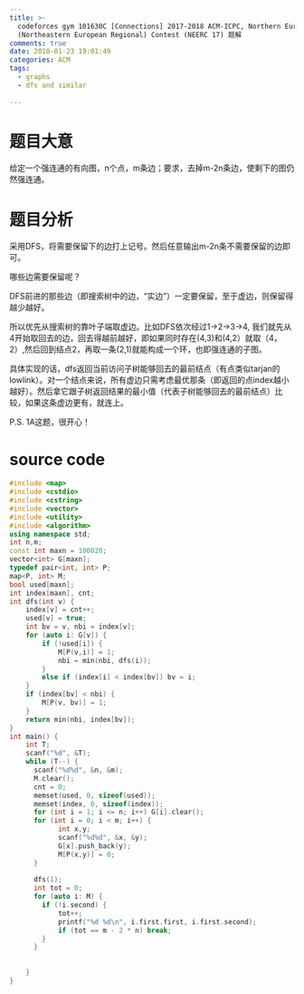 ```yaml
---
title: >-
  codeforces gym 101630C [Connections] 2017-2018 ACM-ICPC, Northern Eurasia
  (Northeastern European Regional) Contest (NEERC 17) 题解
comments: true
date: 2018-01-23 19:01:49
categories: ACM
tags:
  - graphs
  - dfs and similar
  
---
```

# 题目大意
给定一个强连通的有向图，n个点，m条边；要求，去掉m-2n条边，使剩下的图仍然强连通。


<!-- more -->


# 题目分析
采用DFS，将需要保留下的边打上记号。然后任意输出m-2n条不需要保留的边即可。

哪些边需要保留呢？

DFS前进的那些边（即搜索树中的边，“实边”）一定要保留，至于虚边，则保留得越少越好。

所以优先从搜索树的靠叶子端取虚边。比如DFS依次经过1->2->3->4, 我们就先从4开始取回去的边，回去得越前越好，即如果同时存在(4,3)和(4,2）就取（4，2）,然后回到结点2，再取一条(2,1)就能构成一个环，也即强连通的子图。

具体实现的话，dfs返回当前访问子树能够回去的最前结点（有点类似tarjan的lowlink）。对一个结点来说，所有虚边只需考虑最优那条（即返回的点index越小越好）。然后拿它跟子树返回结果的最小值（代表子树能够回去的最前结点）比较，如果这条虚边更有，就连上。


P.S. 1A这题，很开心！

# source code
```c++
#include <map>
#include <cstdio>
#include <cstring>
#include <vector>
#include <utility>
#include <algorithm>
using namespace std;
int n,m;
const int maxn = 100020;
vector<int> G[maxn];
typedef pair<int, int> P;
map<P, int> M;
bool used[maxn];
int index[maxn], cnt;
int dfs(int v) {
	index[v] = cnt++;
	used[v] = true;
	int bv = v, nbi = index[v];
	for (auto i: G[v]) {
		if (!used[i]) {
			M[P(v,i)] = 1;
			nbi = min(nbi, dfs(i));
		}
		else if (index[i] < index[bv]) bv = i;
	}
	if (index[bv] < nbi) {
		M[P(v, bv)] = 1;
	}
	return min(nbi, index[bv]);
}
int main() {
	int T;	
	scanf("%d", &T);
	while (T--) {
	  scanf("%d%d", &n, &m);
	  M.clear();
	  cnt = 0;
	  memset(used, 0, sizeof(used));
	  memset(index, 0, sizeof(index));
	  for (int i = 1; i <= n; i++) G[i].clear();
	  for (int i = 0; i < m; i++) {
	  		int x,y;
	  		scanf("%d%d", &x, &y);
	  		G[x].push_back(y);
	  		M[P(x,y)] = 0;
	  }
	  
	  dfs(1);
	  int tot = 0;
	  for (auto i: M) {
	  	if (!i.second) {
	  		tot++;
	  		printf("%d %d\n", i.first.first, i.first.second);
	  		if (tot == m - 2 * n) break;
	  	}
	  }
	  
	  
	}
}

```